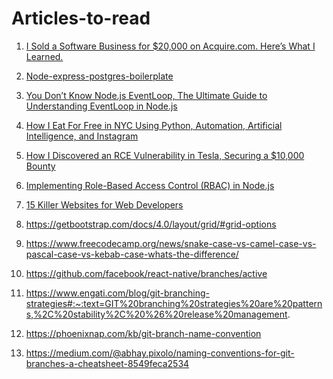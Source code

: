 # Articles-to-read

1. [I Sold a Software Business for $20,000 on Acquire.com. Here’s What I Learned.](https://readmedium.com/en/https:/medium.com/@_michaellin/i-sold-a-software-business-for-20-000-on-acquire-com-heres-what-i-learned-ac600c2a248f)
1. [Node-express-postgres-boilerplate](https://github.dev/japananh/node-express-postgres-boilerplate)
1. [You Don’t Know Node.js EventLoop, The Ultimate Guide to Understanding EventLoop in Node.js
](https://blog.bitsrc.io/you-dont-know-node-js-eventloop-8ee16831767)

3. [How I Eat For Free in NYC Using Python, Automation, Artificial Intelligence, and Instagram](https://medium.com/@chrisbuetti/how-i-eat-for-free-in-nyc-using-python-automation-artificial-intelligence-and-instagram-a5ed8a1e2a10)

4. [How I Discovered an RCE Vulnerability in Tesla, Securing a $10,000 Bounty](https://medium.com/@sahul1996l/how-i-discovered-an-rce-vulnerability-in-tesla-securing-a-10-000-bounty-62e725c2a6bd)

5. [Implementing Role-Based Access Control (RBAC) in Node.js](https://medium.com/@techsuneel99/implementing-role-based-access-control-rbac-in-node-js-871591b80a83)

6.  [15 Killer Websites for Web Developers](https://javascript.plainenglish.io/15-killer-websites-for-web-developers-97113695e775)
7.  https://getbootstrap.com/docs/4.0/layout/grid/#grid-options

8.  https://www.freecodecamp.org/news/snake-case-vs-camel-case-vs-pascal-case-vs-kebab-case-whats-the-difference/

9. https://github.com/facebook/react-native/branches/active

10. https://www.engati.com/blog/git-branching-strategies#:~:text=GIT%20branching%20strategies%20are%20patterns,%2C%20stability%2C%20%26%20release%20management.

11. https://phoenixnap.com/kb/git-branch-name-convention

12. https://medium.com/@abhay.pixolo/naming-conventions-for-git-branches-a-cheatsheet-8549feca2534

